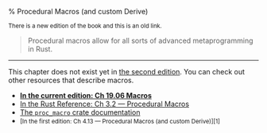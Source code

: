 % Procedural Macros (and custom Derive)

<small>There is a new edition of the book and this is an old link.</small>

> Procedural macros allow for all sorts of advanced metaprogramming in Rust.

---

This chapter does not exist yet in [the second edition][2]. You can check out other resources that describe macros.

* **[In the current edition: Ch 19.06 Macros][2]**
* [In the Rust Reference: Ch 3.2 — Procedural Macros][4]
* [The `proc_macro` crate documentation][3]
* <small>[In the first edition: Ch 4.13 — Procedural Macros (and custom Derive)][1]</small>

[2]: ch19-06-macros.html
[2]: ch19-06-macros.html
[3]: ../proc_macro/index.html
[4]: ../reference/procedural-macros.html
